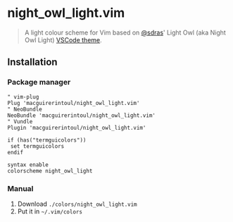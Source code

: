 # night_owl_light.vim

> A light colour scheme for Vim based on [@sdras](https://github.com/sdras/)' Light Owl (aka Night Owl Light) [VSCode theme](https://github.com/sdras/night-owl-vscode-theme).

## Installation
### Package manager
```
" vim-plug
Plug 'macguirerintoul/night_owl_light.vim'
" NeoBundle
NeoBundle 'macguirerintoul/night_owl_light.vim'
" Vundle
Plugin 'macguirerintoul/night_owl_light.vim'

if (has("termguicolors"))
 set termguicolors
endif

syntax enable
colorscheme night_owl_light
```

### Manual
1. Download `./colors/night_owl_light.vim`
2. Put it in `~/.vim/colors`